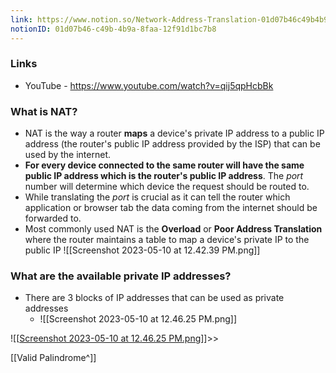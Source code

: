 ```yaml
---
link: https://www.notion.so/Network-Address-Translation-01d07b46c49b4b9a8faa12f91d1bc7b8
notionID: 01d07b46-c49b-4b9a-8faa-12f91d1bc7b8
---
```

### Links
- YouTube - <https://www.youtube.com/watch?v=qij5qpHcbBk>


### What is NAT?
- NAT is the way a router **maps** a device's private IP address to a public IP address (the router's public IP address provided by the ISP) that can be used by the internet.
- **For every device connected to the same router will have the same public IP address which is the router's public IP address**. The *port* number will determine which device the request should be routed to.
- While translating the *port* is crucial as it can tell the router which application or browser tab the data coming from the internet should be forwarded to.
- Most commonly used NAT is the **Overload** or **Poor Address Translation** where the router maintains a table to map a device's private IP to the public IP
	![[Screenshot 2023-05-10 at 12.42.39 PM.png]]

### What are the available private IP addresses?
- There are 3 blocks of IP addresses that can be used as private addresses
	- ![[Screenshot 2023-05-10 at 12.46.25 PM.png]]


![[[Screenshot 2023-05-10 at 12.46.25 PM.png](https://s3-lc-upload.s3.amazonaws.com/uploads/2018/07/17/question_11.jpg)]]>>

[[Valid Palindrome^]]